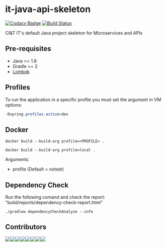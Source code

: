 # it-java-api-skeleton

[![Codacy Badge](https://api.codacy.com/project/badge/Grade/d74b7535bb984aa8a82c9aa4aab167f7)](https://app.codacy.com/app/marcosvidolin/it-java-api-skeleton?utm_source=github.com&utm_medium=referral&utm_content=ciandt-dev/it-java-api-skeleton&utm_campaign=Badge_Grade_Dashboard)
[![Build Status](https://travis-ci.org/ciandt-dev/it-java-api-skeleton.svg?branch=master)](https://travis-ci.org/ciandt-dev/it-java-api-skeleton)

CI&amp;T IT's default Java project skeleton for Microservices and APIs

## Pre-requisites

- Java >= 1.8
- Gradle >= 2
- [Lombok](https://projectlombok.org/download.html)

## Profiles

To run the application in a specific profile you must set the argument in VM options:
```java
-Dspring.profiles.active=dev
```

## Docker
```shell
docker build --build-arg profile=<PROFILE> .
```
```shell
docker build --build-arg profile=local .
```
Arguments:
* profile (Default = notset)


## Dependency Check
Run the following comand and check the report: "build/reports/dependency-check-report.html"

```shell~~~~
./gradlew dependencyCheckAnalyze --info
```

## Contributors
[![](https://sourcerer.io/fame/marcosvidolin/ciandt-dev/it-java-api-skeleton/images/0)](https://sourcerer.io/fame/marcosvidolin/ciandt-dev/it-java-api-skeleton/links/0)[![](https://sourcerer.io/fame/marcosvidolin/ciandt-dev/it-java-api-skeleton/images/1)](https://sourcerer.io/fame/marcosvidolin/ciandt-dev/it-java-api-skeleton/links/1)[![](https://sourcerer.io/fame/marcosvidolin/ciandt-dev/it-java-api-skeleton/images/2)](https://sourcerer.io/fame/marcosvidolin/ciandt-dev/it-java-api-skeleton/links/2)[![](https://sourcerer.io/fame/marcosvidolin/ciandt-dev/it-java-api-skeleton/images/3)](https://sourcerer.io/fame/marcosvidolin/ciandt-dev/it-java-api-skeleton/links/3)[![](https://sourcerer.io/fame/marcosvidolin/ciandt-dev/it-java-api-skeleton/images/4)](https://sourcerer.io/fame/marcosvidolin/ciandt-dev/it-java-api-skeleton/links/4)[![](https://sourcerer.io/fame/marcosvidolin/ciandt-dev/it-java-api-skeleton/images/5)](https://sourcerer.io/fame/marcosvidolin/ciandt-dev/it-java-api-skeleton/links/5)[![](https://sourcerer.io/fame/marcosvidolin/ciandt-dev/it-java-api-skeleton/images/6)](https://sourcerer.io/fame/marcosvidolin/ciandt-dev/it-java-api-skeleton/links/6)[![](https://sourcerer.io/fame/marcosvidolin/ciandt-dev/it-java-api-skeleton/images/7)](https://sourcerer.io/fame/marcosvidolin/ciandt-dev/it-java-api-skeleton/links/7)